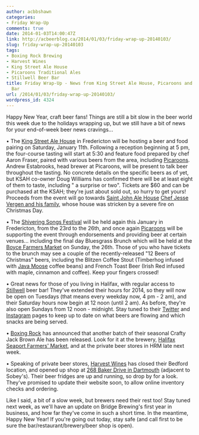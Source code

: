 ```yaml
---
author: acbbshawn
categories:
- Friday Wrap-Up
comments: true
date: 2014-01-03T14:00:47Z
link: http://acbeerblog.ca/2014/01/03/friday-wrap-up-20140103/
slug: friday-wrap-up-20140103
tags:
- Boxing Rock Brewing
- Harvest Wines
- King Street Ale House
- Picaroons Traditional Ales
- Stillwell Beer Bar
title: Friday Wrap-Up - News from King Street Ale House, Picaroons and Stillwell Beer
  Bar
url: /2014/01/03/friday-wrap-up-20140103/
wordpress_id: 4324
---
```


Happy New Year, craft beer fans! Things are still a bit slow in the beer world this week due to the holidays wrapping up, but we still have a bit of news for your end-of-week beer news cravings...

• The [King Street Ale House](http://thekingstreetalehouse.ca/) in Fredericton will be hosting a beer and food pairing on Saturday, January 11th. Following a reception beginning at 5 pm, the four-course tasting will start at 5:30 and feature food prepared by chef Aaron Fraser, paired with various beers from the area, including [Picaroons](http://www.picaroons.ca/). Andrew Estabrooks, head brewer at Picaroons, will be present to talk beer throughout the tasting. No concrete details on the specific beers as of yet, but KSAH co-owner Doug Williams has confirmed there will be at least eight of them to taste, including " a surprise or two". Tickets are $60 and can be purchased at the KSAH; they're just about sold out, so hurry to get yours! Proceeds from the event will go towards [Saint John Ale House](http://www.saintjohnalehouse.com/) [Chef Jesse Vergen and his family](http://vergenfamilyrebuild.squarespace.com/), whose house was stricken by a severe fire on Christmas Day.

• The [Shivering Songs Festival](http://www.shiveringsongs.com/) will be held again this January in Fredericton, from the 23rd to the 26th, and once again [Picaroons](https://www.facebook.com/picaroons) will be supporting the event through endorsements and providing beer at certain venues... including the final day Bluesgrass Brunch which will be held at the [Boyce Farmers Market](http://frederictonfarmersmarket.ca/) on Sunday, the 26th. Those of you who have tickets to the brunch may see a couple of the recently-released "12 Beers of Christmas" beers, including the Blitzen Coffee Stout (Timberhog infused with [Java Moose](http://www.javamoose.com/) coffee beans) and French Toast Beer (Irish Red infused with maple, cinnamon and coffee). Keep your fingers crossed!

• Great news for those of you living in Halifax, with regular access to [Stillwell](http://www.barstillwell.com/) beer bar! They've extended their hours for 2014, so they will now be open on Tuesdays (that means every weekday now, 4 pm - 2 am), and their Saturday hours now begin at 12 noon (until 2 am). As before, they're also open Sundays from 12 noon - midnight. Stay tuned to their [Twitter](https://twitter.com/BarStillwell) and [Instagram](http://instagram.com/barstillwell) pages to keep up to date on what beers are flowing and which snacks are being served.

• [Boxing Rock](http://www.boxingrock.ca/) has announced that another batch of their seasonal Crafty Jack Brown Ale has been released. Look for it at the brewery, [Halifax Seaport Farmers' Market](http://www.halifaxfarmersmarket.com/), and at the private beer stores in HRM late next week.

• Speaking of private beer stores, [Harvest Wines](https://www.facebook.com/harvestwines) has closed their Bedford location, and opened up shop at [268 Baker Drive in Dartmouth](http://goo.gl/maps/TOj2l) (adjacent to Sobey's). Their beer fridges are up and running, so drop by for a look. They've promised to update their website soon, to allow online inventory checks and ordering.

Like I said, a bit of a slow week, but brewers need their rest too! Stay tuned next week, as we'll have an update on Bridge Brewing's first year in business, and how far they've come in such a short time. In the meantime, Happy New Year! If you're going out today, stay safe (and call first to be sure the bar/restaurant/brewery/beer shop is open).
